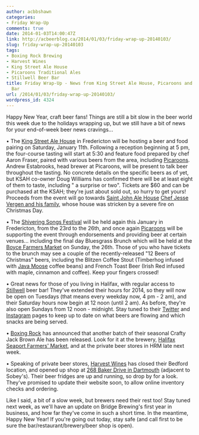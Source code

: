 ```yaml
---
author: acbbshawn
categories:
- Friday Wrap-Up
comments: true
date: 2014-01-03T14:00:47Z
link: http://acbeerblog.ca/2014/01/03/friday-wrap-up-20140103/
slug: friday-wrap-up-20140103
tags:
- Boxing Rock Brewing
- Harvest Wines
- King Street Ale House
- Picaroons Traditional Ales
- Stillwell Beer Bar
title: Friday Wrap-Up - News from King Street Ale House, Picaroons and Stillwell Beer
  Bar
url: /2014/01/03/friday-wrap-up-20140103/
wordpress_id: 4324
---
```


Happy New Year, craft beer fans! Things are still a bit slow in the beer world this week due to the holidays wrapping up, but we still have a bit of news for your end-of-week beer news cravings...

• The [King Street Ale House](http://thekingstreetalehouse.ca/) in Fredericton will be hosting a beer and food pairing on Saturday, January 11th. Following a reception beginning at 5 pm, the four-course tasting will start at 5:30 and feature food prepared by chef Aaron Fraser, paired with various beers from the area, including [Picaroons](http://www.picaroons.ca/). Andrew Estabrooks, head brewer at Picaroons, will be present to talk beer throughout the tasting. No concrete details on the specific beers as of yet, but KSAH co-owner Doug Williams has confirmed there will be at least eight of them to taste, including " a surprise or two". Tickets are $60 and can be purchased at the KSAH; they're just about sold out, so hurry to get yours! Proceeds from the event will go towards [Saint John Ale House](http://www.saintjohnalehouse.com/) [Chef Jesse Vergen and his family](http://vergenfamilyrebuild.squarespace.com/), whose house was stricken by a severe fire on Christmas Day.

• The [Shivering Songs Festival](http://www.shiveringsongs.com/) will be held again this January in Fredericton, from the 23rd to the 26th, and once again [Picaroons](https://www.facebook.com/picaroons) will be supporting the event through endorsements and providing beer at certain venues... including the final day Bluesgrass Brunch which will be held at the [Boyce Farmers Market](http://frederictonfarmersmarket.ca/) on Sunday, the 26th. Those of you who have tickets to the brunch may see a couple of the recently-released "12 Beers of Christmas" beers, including the Blitzen Coffee Stout (Timberhog infused with [Java Moose](http://www.javamoose.com/) coffee beans) and French Toast Beer (Irish Red infused with maple, cinnamon and coffee). Keep your fingers crossed!

• Great news for those of you living in Halifax, with regular access to [Stillwell](http://www.barstillwell.com/) beer bar! They've extended their hours for 2014, so they will now be open on Tuesdays (that means every weekday now, 4 pm - 2 am), and their Saturday hours now begin at 12 noon (until 2 am). As before, they're also open Sundays from 12 noon - midnight. Stay tuned to their [Twitter](https://twitter.com/BarStillwell) and [Instagram](http://instagram.com/barstillwell) pages to keep up to date on what beers are flowing and which snacks are being served.

• [Boxing Rock](http://www.boxingrock.ca/) has announced that another batch of their seasonal Crafty Jack Brown Ale has been released. Look for it at the brewery, [Halifax Seaport Farmers' Market](http://www.halifaxfarmersmarket.com/), and at the private beer stores in HRM late next week.

• Speaking of private beer stores, [Harvest Wines](https://www.facebook.com/harvestwines) has closed their Bedford location, and opened up shop at [268 Baker Drive in Dartmouth](http://goo.gl/maps/TOj2l) (adjacent to Sobey's). Their beer fridges are up and running, so drop by for a look. They've promised to update their website soon, to allow online inventory checks and ordering.

Like I said, a bit of a slow week, but brewers need their rest too! Stay tuned next week, as we'll have an update on Bridge Brewing's first year in business, and how far they've come in such a short time. In the meantime, Happy New Year! If you're going out today, stay safe (and call first to be sure the bar/restaurant/brewery/beer shop is open).
